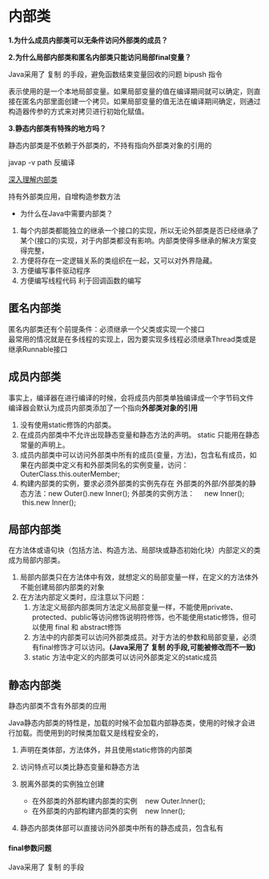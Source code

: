 # 内部类

**1.为什么成员内部类可以无条件访问外部类的成员？**

**2.为什么局部内部类和匿名内部类只能访问局部final变量？**

Java采用了 复制  的手段，避免函数结束变量回收的问题   bipush 指令

表示使用的是一个本地局部变量。如果局部变量的值在编译期间就可以确定，则直接在匿名内部里面创建一个拷贝。如果局部变量的值无法在编译期间确定，则通过构造器传参的方式来对拷贝进行初始化赋值。



**3.静态内部类有特殊的地方吗？**

静态内部类是不依赖于外部类的，不持有指向外部类对象的引用的

javap -v  path 反编译



[深入理解内部类](https://blog.csdn.net/liu88010988/article/details/52700362)



持有外部类应用，自增构造参数方法

* 为什么在Java中需要内部类？
1. 每个内部类都能独立的继承一个接口的实现，所以无论外部类是否已经继承了某个(接口的)实现，对于内部类都没有影响。内部类使得多继承的解决方案变得完整，
2. 方便将存在一定逻辑关系的类组织在一起，又可以对外界隐藏。
3. 方便编写事件驱动程序
4. 方便编写线程代码
利于回调函数的编写

## 匿名内部类

匿名内部类还有个前提条件：必须继承一个父类或实现一个接口  
最常用的情况就是在多线程的实现上，因为要实现多线程必须继承Thread类或是继承Runnable接口
## 成员内部类

事实上，编译器在进行编译的时候，会将成员内部类单独编译成一个字节码文件  
编译器会默认为成员内部类添加了一个指向**外部类对象的引用**

1. 没有使用static修饰的内部类。
2. 在成员内部类中不允许出现静态变量和静态方法的声明。
static 只能用在静态常量的声明上。
3. 成员内部类中可以访问外部类中所有的成员(变量，方法)，包含私有成员，如果在内部类中定义有和外部类同名的实例变量，访问：
   OuterClass.this.outerMember;
4. 构建内部类的实例，要求必须外部类的实例先存在
外部类的外部/外部类的静态方法：new Outer().new Inner();
外部类的实例方法：
    new Inner();
    this.new Inner();

## 局部内部类

在方法体或语句块（包括方法、构造方法、局部块或静态初始化块）内部定义的类成为局部内部类。
1. 局部内部类只在方法体中有效，就想定义的局部变量一样，在定义的方法体外不能创建局部内部类的对象
2. 在方法内部定义类时，应注意以下问题：
    1. 方法定义局部内部类同方法定义局部变量一样，不能使用private、protected、public等访问修饰说明符修饰，也不能使用static修饰，但可以使用 final 和   abstract修饰
    2. 方法中的内部类可以访问外部类成员。对于方法的参数和局部变量，必须有final修饰才可以访问。**(Java采用了 复制  的手段,可能被修改而不一致)**
    3. static 方法中定义的内部类可以访问外部类定义的static成员
## 静态内部类

静态内部类不含有外部类的应用

Java静态内部类的特性是，加载的时候不会加载内部静态类，使用的时候才会进行加载。而使用到的时候类加载又是线程安全的，

1. 声明在类体部，方法体外，并且使用static修饰的内部类  

2. 访问特点可以类比静态变量和静态方法

3. 脱离外部类的实例独立创建
   * 在外部类的外部构建内部类的实例
        new Outer.Inner();
   * 在外部类的内部构建内部类的实例
        new Inner();
4. 静态内部类体部可以直接访问外部类中所有的静态成员，包含私有




#### final参数问题
Java采用了 复制  的手段